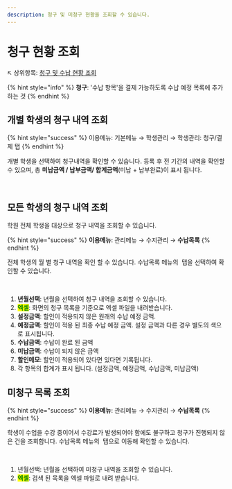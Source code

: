 ```yaml
---
description: 청구 및 미청구 현황을 조회할 수 있습니다.
---
```


# 청구 현황 조회

↖ 상위항목: [청구 및 수납 현황 조회](./)

{% hint style="info" %}
**청구**: '수납 항목'을 결제 가능하도록 수납 예정 목록에 추가하는 것
{% endhint %}

## 개별 학생의 청구 내역 조회

{% hint style="success" %}
이용메뉴: 기본메뉴 → 학생관리 → 학생관리: 청구/결제 탭&#x20;
{% endhint %}

개별 학생을 선택하여 청구내역을 확인할 수 있습니다. 등록 후 전 기간의 내역을 확인할 수 있으며, 총 **미납금액 / 납부금액/ 합계금액**(미납 + 납부완료)이 표시 됩니다.

<figure><img src="../../.gitbook/assets/학생_청구내역조회 (1).png" alt=""><figcaption></figcaption></figure>

## 모든 학생의 청구 내역 조회

학원 전체 학생을 대상으로 청구 내역을 조회할 수 있습니다.

{% hint style="success" %}
**이용메뉴**: 관리메뉴 → 수지관리  → **수납목록**
{% endhint %}

전체 학생의 월 별 청구 내역을 확인 할 수 있습니다. 수납목록 메뉴의 <img src="../../.gitbook/assets/tab_청구목록.png" alt="" data-size="line"> 탭을 선택하여 확인할 수 있습니다.

<figure><img src="../../.gitbook/assets/전체학생 청구목록 조회.png" alt=""><figcaption></figcaption></figure>

1. **년월선택**: 년월을 선택하여 청구 내역을 조회할 수 있습니다.
2. <mark style="color:green;">**엑셀**</mark>: 화면의 청구 목록을 기준으로 엑셀 파일을 내려받습니다.
3. **설정금액**: 할인이 적용되지 않은 원래의 수납 예정 금액.
4. **예정금액**: 할인이 적용 된 최종 수납 예정 금액. 설정 금액과 다른 경우 별도의 색으로 표시됩니다.
5. **수납금액**: 수납이 완료 된 금액
6. **미납금액**: 수납이 되지 않은 금액
7. **할인메모**: 할인이 적용되어 있다면 있다면 기록됩니다.
8. 각 항목의 합계가 표시 됩니다. (설정금액, 예정금액, 수납금액, 미납금액)

## 미청구 목록 조회

{% hint style="success" %}
**이용메뉴**: 관리메뉴 → 수지관리  → **수납목록**
{% endhint %}

학생이 수업을 수강 중이어서 수강료가 발생되어야 함에도 불구하고 청구가 진행되지 않은 건을 조회합니다. 수납목록 메뉴의 <img src="../../.gitbook/assets/tab_미청구목록.png" alt="" data-size="line"> 탭으로 이동해 확인할 수 있습니다.

<figure><img src="../../.gitbook/assets/미청구내역조회.png" alt=""><figcaption></figcaption></figure>

1. 년월선택: 년월을 선택하여 미청구 내역을 조회할 수 있습니다.
2. <mark style="color:green;">**엑셀**</mark>: 검색 된 목록을 엑셀 파일로 내려 받습니다.
